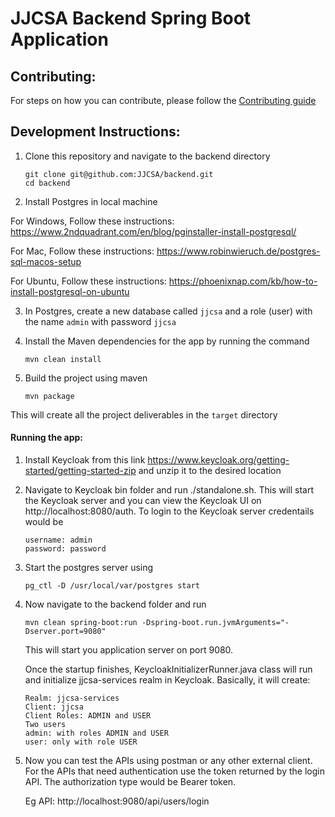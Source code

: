 # JJCSA Backend Spring Boot Application

## Contributing:

For steps on how you can contribute, please follow the [Contributing guide](CONTRIBUTING.md)

## Development Instructions:

1. Clone this repository and navigate to the backend directory

    ```
    git clone git@github.com:JJCSA/backend.git
    cd backend
    ```

2. Install Postgres in local machine
  
  For Windows, Follow these instructions: https://www.2ndquadrant.com/en/blog/pginstaller-install-postgresql/
  
  For Mac, Follow these instructions: https://www.robinwieruch.de/postgres-sql-macos-setup
  
  For Ubuntu, Follow these instructions: https://phoenixnap.com/kb/how-to-install-postgresql-on-ubuntu

3. In Postgres, create a new database called `jjcsa` and a role (user) with the name `admin` with password `jjcsa`

4. Install the Maven dependencies for the app by running the command
    ```
    mvn clean install
    ```

5. Build the project using maven
    ```
    mvn package
    ```
This will create all the project deliverables in the `target` directory

#### Running the app:

1. Install Keycloak from this link https://www.keycloak.org/getting-started/getting-started-zip and unzip it to the desired location

2. Navigate to Keycloak bin folder and run ./standalone.sh. This will start the Keycloak server and you can view the Keycloak UI on http://localhost:8080/auth.
To login to the Keycloak server credentails would be 
    ```
   username: admin
   password: password
   ```
    
3. Start the postgres server using 
    ```
    pg_ctl -D /usr/local/var/postgres start
    ```
4. Now navigate to the backend folder and run 
    ```
    mvn clean spring-boot:run -Dspring-boot.run.jvmArguments="-Dserver.port=9080"
    ```
    This will start you application server on port 9080.
    
    Once the startup finishes, KeycloakInitializerRunner.java class will run and initialize jjcsa-services realm in Keycloak. Basically, it will create:
    ```
    Realm: jjcsa-services
    Client: jjcsa
    Client Roles: ADMIN and USER
    Two users
    admin: with roles ADMIN and USER
    user: only with role USER
    ```
    
5. Now you can test the APIs using postman or any other external client. For the APIs that need authentication use the token returned by the login API. The authorization type would be Bearer token.
   
   Eg API: http://localhost:9080/api/users/login
   
